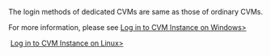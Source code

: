 The login methods of dedicated CVMs are same as those of ordinary CVMs.

For more information, please see [Log in to CVM Instance on Windows>](https://www.qcloud.com/doc/product/213/5435)

​                [Log in to CVM Instance on Linux>](https://www.qcloud.com/doc/product/213/5436)

